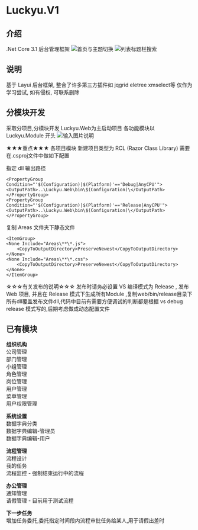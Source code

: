 # Luckyu.V1

## 介绍
.Net Core 3.1 后台管理框架
![首页与主题切换](https://images.gitee.com/uploads/images/2020/1029/163742_c4643d98_543243.gif "search.gif")
![列表标题栏搜索](https://images.gitee.com/uploads/images/2020/1029/163810_55ecdce6_543243.gif "search2.gif")

## 说明
基于 Layui 后台框架, 整合了许多第三方插件如 jqgrid eletree xmselect等
仅作为学习尝试, 如有侵权, 可联系删除

## 分模块开发
采取分项目,分模块开发
Luckyu.Web为主启动项目
各功能模块以 Luckyu.Module 开头
![输入图片说明](https://images.gitee.com/uploads/images/2020/1010/110915_53b08b55_543243.jpeg "1.jpg")

★★★重点★★★
各项目模块 新建项目类型为 RCL (Razor Class Library)
需要在.csproj文件中做如下配置

指定 dll 输出路径
```
<PropertyGroup Condition="'$(Configuration)|$(Platform)'=='Debug|AnyCPU'">
<OutputPath>..\Luckyu.Web\bin\$(Configuration)\</OutputPath>
</PropertyGroup>
<PropertyGroup Condition="'$(Configuration)|$(Platform)'=='Release|AnyCPU'">
<OutputPath>..\Luckyu.Web\bin\$(Configuration)\</OutputPath>
</PropertyGroup>
```

复制 Areas 文件夹下静态文件
```
<ItemGroup>
<None Include="Areas\**\*.js">
    <CopyToOutputDirectory>PreserveNewest</CopyToOutputDirectory>
</None>
<None Include="Areas\**\*.css">
    <CopyToOutputDirectory>PreserveNewest</CopyToOutputDirectory>
</None>
</ItemGroup>

```

☆☆☆有关发布的说明☆☆☆
发布时请务必设置 VS 编译模式为 Release , 发布 Web 项目, 并且在 Release 模式下生成所有Module ,复制web/bin/release目录下所有dll覆盖发布文件dll,代码中目前有需要方便调试的判断都是根据 vs debug  release 模式写的,后期考虑做成动态配置文件

## 已有模块
 **组织机构** <br/>
公司管理<br/>
部门管理<br/>
小组管理<br/>
角色管理<br/>
岗位管理<br/>
用户管理<br/>
菜单管理<br/>
用户权限管理<br/>

 **系统设置** <br/>
数据字典分类<br/>
数据字典编辑-管理员<br/>
数据字典编辑-用户<br/>

 **流程管理** <br/>
流程设计<br/>
我的任务<br/>
流程监控 - 强制结束运行中的流程<br/>

 **办公管理** <br/>
通知管理 <br/>
请假管理 - 目前用于测试流程<br/>

 **下一步任务** <br/>
增加任务委托,委托指定时间段内流程审批任务给某人,用于请假出差时
